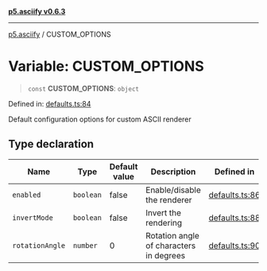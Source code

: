 [**p5.asciify v0.6.3**](../README.md)

***

[p5.asciify](../globals.md) / CUSTOM\_OPTIONS

# Variable: CUSTOM\_OPTIONS

> `const` **CUSTOM\_OPTIONS**: `object`

Defined in: [defaults.ts:84](https://github.com/humanbydefinition/p5-asciify/blob/514129d7cbe0dc5aad57c2fc13d745c7c4510db2/src/lib/defaults.ts#L84)

Default configuration options for custom ASCII renderer

## Type declaration

| Name | Type | Default value | Description | Defined in |
| ------ | ------ | ------ | ------ | ------ |
| <a id="enabled"></a> `enabled` | `boolean` | false | Enable/disable the renderer | [defaults.ts:86](https://github.com/humanbydefinition/p5-asciify/blob/514129d7cbe0dc5aad57c2fc13d745c7c4510db2/src/lib/defaults.ts#L86) |
| <a id="invertmode"></a> `invertMode` | `boolean` | false | Invert the rendering | [defaults.ts:88](https://github.com/humanbydefinition/p5-asciify/blob/514129d7cbe0dc5aad57c2fc13d745c7c4510db2/src/lib/defaults.ts#L88) |
| <a id="rotationangle"></a> `rotationAngle` | `number` | 0 | Rotation angle of characters in degrees | [defaults.ts:90](https://github.com/humanbydefinition/p5-asciify/blob/514129d7cbe0dc5aad57c2fc13d745c7c4510db2/src/lib/defaults.ts#L90) |
